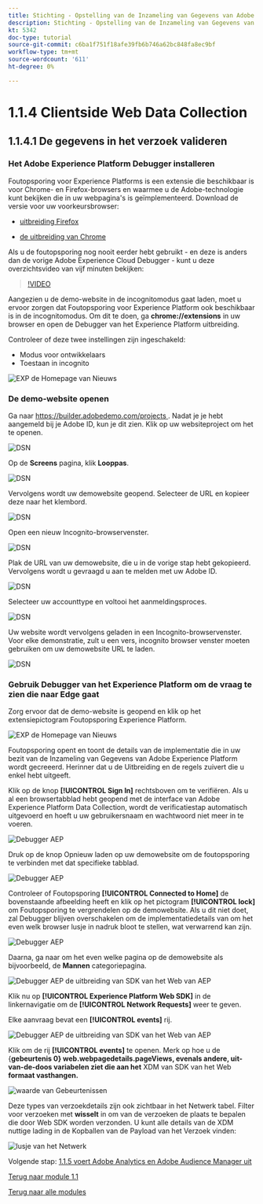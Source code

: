 ```yaml
---
title: Stichting - Opstelling van de Inzameling van Gegevens van Adobe Experience Platform en de uitbreiding van SDK van het Web - de Inzameling van Gegevens van het Web aan de cliënt-kant
description: Stichting - Opstelling van de Inzameling van Gegevens van Adobe Experience Platform en de uitbreiding van SDK van het Web - de Inzameling van Gegevens van het Web aan de cliënt-kant
kt: 5342
doc-type: tutorial
source-git-commit: c6ba1f751f18afe39fb6b746a62bc848fa8ec9bf
workflow-type: tm+mt
source-wordcount: '611'
ht-degree: 0%

---
```


# 1.1.4 Clientside Web Data Collection

## 1.1.4.1 De gegevens in het verzoek valideren

### Het Adobe Experience Platform Debugger installeren

Foutopsporing voor Experience Platforms is een extensie die beschikbaar is voor Chrome- en Firefox-browsers en waarmee u de Adobe-technologie kunt bekijken die in uw webpagina&#39;s is geïmplementeerd. Download de versie voor uw voorkeursbrowser:

- [ uitbreiding Firefox ](https://addons.mozilla.org/nl/firefox/addon/adobe-experience-platform-dbg/)

- [ de uitbreiding van Chrome ](https://chrome.google.com/webstore/detail/adobe-experience-platform/bfnnokhpnncpkdmbokanobigaccjkpob)

Als u de foutopsporing nog nooit eerder hebt gebruikt - en deze is anders dan de vorige Adobe Experience Cloud Debugger - kunt u deze overzichtsvideo van vijf minuten bekijken:

>[!VIDEO](https://video.tv.adobe.com/v/32156?quality=12&learn=on)

Aangezien u de demo-website in de incognitomodus gaat laden, moet u ervoor zorgen dat Foutopsporing voor Experience Platform ook beschikbaar is in de incognitomodus. Om dit te doen, ga **chrome://extensions** in uw browser en open de Debugger van het Experience Platform uitbreiding.

Controleer of deze twee instellingen zijn ingeschakeld:

- Modus voor ontwikkelaars
- Toestaan in incognito

![ EXP de Homepage van Nieuws ](./images/ext1.png)

### De demo-website openen

Ga naar [ https://builder.adobedemo.com/projects ](https://builder.adobedemo.com/projects). Nadat je je hebt aangemeld bij je Adobe ID, kun je dit zien. Klik op uw websiteproject om het te openen.

![ DSN ](./../../gettingstarted/gettingstarted/images/web8.png)

Op de **Screens** pagina, klik **Looppas**.

![ DSN ](./images/web2.png)

Vervolgens wordt uw demowebsite geopend. Selecteer de URL en kopieer deze naar het klembord.

![ DSN ](./../../gettingstarted/gettingstarted/images/web3.png)

Open een nieuw Incognito-browservenster.

![ DSN ](./../../gettingstarted/gettingstarted/images/web4.png)

Plak de URL van uw demowebsite, die u in de vorige stap hebt gekopieerd. Vervolgens wordt u gevraagd u aan te melden met uw Adobe ID.

![ DSN ](./../../gettingstarted/gettingstarted/images/web5.png)

Selecteer uw accounttype en voltooi het aanmeldingsproces.

![ DSN ](./../../gettingstarted/gettingstarted/images/web6.png)

Uw website wordt vervolgens geladen in een Incognito-browservenster. Voor elke demonstratie, zult u een vers, incognito browser venster moeten gebruiken om uw demowebsite URL te laden.

![ DSN ](./../../gettingstarted/gettingstarted/images/web7.png)

### Gebruik Debugger van het Experience Platform om de vraag te zien die naar Edge gaat

Zorg ervoor dat de demo-website is geopend en klik op het extensiepictogram Foutopsporing Experience Platform.

![ EXP de Homepage van Nieuws ](./images/ext2.png)

Foutopsporing opent en toont de details van de implementatie die in uw bezit van de Inzameling van Gegevens van Adobe Experience Platform wordt gecreeerd. Herinner dat u de Uitbreiding en de regels zuivert die u enkel hebt uitgeeft.

Klik op de knop **[!UICONTROL Sign In]** rechtsboven om te verifiëren. Als u al een browsertabblad hebt geopend met de interface van Adobe Experience Platform Data Collection, wordt de verificatiestap automatisch uitgevoerd en hoeft u uw gebruikersnaam en wachtwoord niet meer in te voeren.

![ Debugger AEP ](./images/validate2.png)

Druk op de knop Opnieuw laden op uw demowebsite om de foutopsporing te verbinden met dat specifieke tabblad.

![ Debugger AEP ](./images/validate2a.png)

Controleer of Foutopsporing **[!UICONTROL Connected to Home]** de bovenstaande afbeelding heeft en klik op het pictogram **[!UICONTROL lock]** om Foutopsporing te vergrendelen op de demowebsite. Als u dit niet doet, zal Debugger blijven overschakelen om de implementatiedetails van om het even welk browser lusje in nadruk bloot te stellen, wat verwarrend kan zijn.

![ Debugger AEP ](./images/validate3.png)

Daarna, ga naar om het even welke pagina op de demowebsite als bijvoorbeeld, de **Mannen** categoriepagina.

![ Debugger AEP de uitbreiding van SDK van het Web van AEP ](./images/validate4.png)

Klik nu op **[!UICONTROL Experience Platform Web SDK]** in de linkernavigatie om de **[!UICONTROL Network Requests]** weer te geven.

Elke aanvraag bevat een **[!UICONTROL events]** rij.

![ Debugger AEP de uitbreiding van SDK van het Web van AEP ](./images/validate5.png)

Klik om de rij **[!UICONTROL events]** te openen. Merk op hoe u de {**gebeurtenis 0} web.webpagedetails.pageViews, evenals andere, uit-van-de-doos variabelen ziet die aan het** XDM van SDK van het Web **formaat vasthangen.**

![ waarde van Gebeurtenissen ](./images/validate8.png)

Deze types van verzoekdetails zijn ook zichtbaar in het Netwerk tabel. Filter voor verzoeken met **wisselt** in om van de verzoeken de plaats te bepalen die door Web SDK worden verzonden. U kunt alle details van de XDM nuttige lading in de Kopballen van de Payload van het Verzoek vinden:

![ lusje van het Netwerk ](./images/validate9.png)

Volgende stap: [ 1.1.5 voert Adobe Analytics en Adobe Audience Manager uit ](./ex5.md)

[Terug naar module 1.1](./data-ingestion-launch-web-sdk.md)

[Terug naar alle modules](./../../../overview.md)
